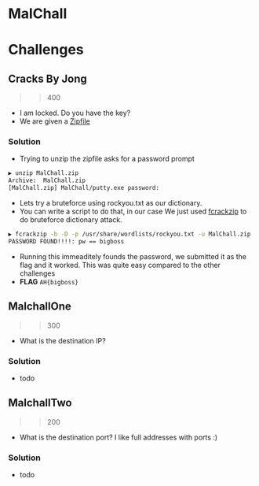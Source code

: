 # MalChall

# Challenges

## Cracks By Jong
>> 400
- I am locked. Do you have the key?
- We are given a [Zipfile](.https://drive.google.com/file/d/1xF1LImc4978wyEdvFP2qdcWMhtJV30Za/view?usp=sharing)

### Solution 
- Trying to unzip the zipfile asks for a password prompt
```bash
▶ unzip MalChall.zip 
Archive:  MalChall.zip
[MalChall.zip] MalChall/putty.exe password: 
```
- Lets try a bruteforce using rockyou.txt as our dictionary.
- You can write a script to do that, in our case We just used [fcrackzip]() to do bruteforce dictionary attack.
```bash
▶ fcrackzip -b -D -p /usr/share/wordlists/rockyou.txt -u MalChall.zip 
PASSWORD FOUND!!!!: pw == bigboss
```
- Running this immeaditely founds the password, we submitted it as the flag and it worked. This was quite easy compared to the other challenges
- **FLAG** `AH{bigboss}`

## MalchallOne
>> 300
- What is the destination IP?

### Solution
- todo

## MalchallTwo
>> 200
- What is the destination port? I like full addresses with ports :)

### Solution
- todo